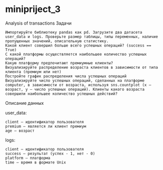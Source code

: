# minipriject_3
Analysis of transactions
Задачи

    Импортируйте библиотеку pandas как pd. Загрузите два датасета user_data и logs. Проверьте размер таблицы, типы переменных, наличие пропущенных значений, описательную статистику.
    Какой клиент совершил больше всего успешных операций? (success == True)
    С какой платформы осуществляется наибольшее количество успешных операций?
    Какую платформу предпочитают премиумные клиенты?
    Визуализируйте распределение возраста клиентов в зависимости от типа клиента (премиум или нет)
    Постройте график распределения числа успешных операций
    Визуализируйте число успешных операций, сделанных на платформе computer, в зависимости от возраста, используя sns.countplot (x – возраст, y – число успешных операций). Клиенты какого возраста совершили наибольшее количество успешных действий?
          

Описание данных

user_data:

    client – идентификатор пользователя
    premium – является ли клиент премиум
    age – возраст

logs:

    client – идентификатор пользователя
    success – результат (успех - 1, нет - 0)
    platform – платформа
    time – время в формате Unix
